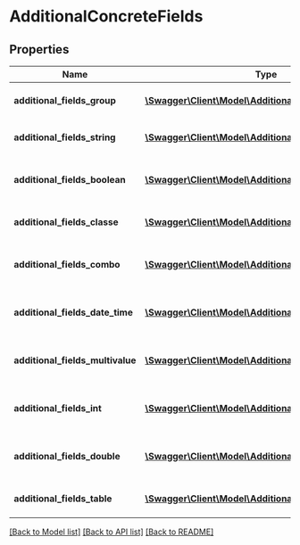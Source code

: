 # AdditionalConcreteFields

## Properties
Name | Type | Description | Notes
------------ | ------------- | ------------- | -------------
**additional_fields_group** | [**\Swagger\Client\Model\AdditionalFieldGroupDTO[]**](AdditionalFieldGroupDTO.md) | Additional fields of Group type | [optional] 
**additional_fields_string** | [**\Swagger\Client\Model\AdditionalFieldStringDTO[]**](AdditionalFieldStringDTO.md) | Additional fields of Text type | [optional] 
**additional_fields_boolean** | [**\Swagger\Client\Model\AdditionalFieldBooleanDTO[]**](AdditionalFieldBooleanDTO.md) | Additional fields of Boolean type | [optional] 
**additional_fields_classe** | [**\Swagger\Client\Model\AdditionalFieldClasseDTO[]**](AdditionalFieldClasseDTO.md) | Additional fields of Matrix type | [optional] 
**additional_fields_combo** | [**\Swagger\Client\Model\AdditionalFieldComboDTO[]**](AdditionalFieldComboDTO.md) | Additional fields of Combo List type | [optional] 
**additional_fields_date_time** | [**\Swagger\Client\Model\AdditionalFieldDateTimeDTO[]**](AdditionalFieldDateTimeDTO.md) | Additional fields of Datatime type | [optional] 
**additional_fields_multivalue** | [**\Swagger\Client\Model\AdditionalFieldMultivalueDTO[]**](AdditionalFieldMultivalueDTO.md) | Additional fields of Multivalues type | [optional] 
**additional_fields_int** | [**\Swagger\Client\Model\AdditionalFieldIntDTO[]**](AdditionalFieldIntDTO.md) | Additional fields of Numeric type | [optional] 
**additional_fields_double** | [**\Swagger\Client\Model\AdditionalFieldDoubleDTO[]**](AdditionalFieldDoubleDTO.md) | Additional fields of Decimal type | [optional] 
**additional_fields_table** | [**\Swagger\Client\Model\AdditionalFieldTableDTO[]**](AdditionalFieldTableDTO.md) | Additional fields of Table type | [optional] 

[[Back to Model list]](../README.md#documentation-for-models) [[Back to API list]](../README.md#documentation-for-api-endpoints) [[Back to README]](../README.md)


